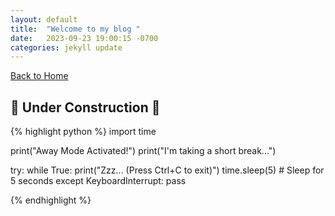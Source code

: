 ```yaml
---
layout: default
title:  "Welcome to my blog "
date:   2023-09-23 19:00:15 -0700
categories: jekyll update
---
```

[Back to Home](/)

## 🚧 Under Construction 🚧



{% highlight python %}
import time

print("Away Mode Activated!")
print("I'm taking a short break...")

try:
    while True:
        print("Zzz... (Press Ctrl+C to exit)")
        time.sleep(5)  # Sleep for 5 seconds
except KeyboardInterrupt:
    pass

{% endhighlight %}


